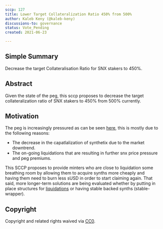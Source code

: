 ```yaml
---
sccp: 127
title: Lower Target Collateralization Ratio 450% from 500%
author: Kaleb Keny (@kaleb-keny)
discussions-to: governance
status: Vote_Pending
created: 2021-06-23

---
```


<!--You can leave these HTML comments in your merged SCCP and delete the visible duplicate text guides, they will not appear and may be helpful to refer to if you edit it again. This is the suggested template for new SCCPs. Note that an SCCP number will be assigned by an editor. When opening a pull request to submit your SCCP, please use an abbreviated title in the filename, `sccp-draft_title_abbrev.md`. The title should be 44 characters or less.-->

## Simple Summary

<!--"If you can't explain it simply, you don't understand it well enough." Provide a simplified and layman-accessible explanation of the SCCP.-->

Decrease the target Collateralisation Ratio for SNX stakers to 450%.

## Abstract

<!--A short (~200 word) description of the variable change proposed.-->

Given the state of the peg, this sccp proposes to decrease the target collateralization ratio of SNX stakers to 450% from 500% currently.

## Motivation

<!--The motivation is critical for SCCPs that want to update variables within Synthetix. It should clearly explain why the existing variable is not incentive aligned. SCCP submissions without sufficient motivation may be rejected outright.-->

The peg is increasingly pressured as can be seen [here](https://www.curve.fi/trade/susdv2/SUSD-USDC/4h), this is mostly due to the following reasons:
- The decrease in the capatlalization of synthetix due to the market downtrend. 
- The on-going liquidations that are resulting in further snx price pressure and peg premiums.

This SCCP proposes to provide minters who are close to liquidation some breathing room by allowing them to acquire synths more cheaply and having them need to burn less sUSD in order to start claiming again. That said, more longer-term solutions are being evaluated whether by putting in place structures for [liquidations](https://sips-git-fork-spreek-master-synthetixio.vercel.app/sips/sip-148) or having stable backed synths (stable-wrapper).


## Copyright

Copyright and related rights waived via [CC0](https://creativecommons.org/publicdomain/zero/1.0/).
